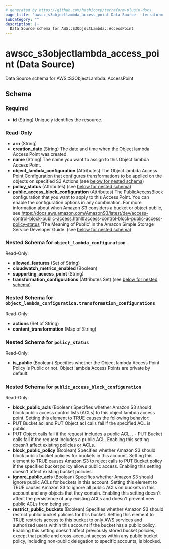 ```yaml
---
# generated by https://github.com/hashicorp/terraform-plugin-docs
page_title: "awscc_s3objectlambda_access_point Data Source - terraform-provider-awscc"
subcategory: ""
description: |-
  Data Source schema for AWS::S3ObjectLambda::AccessPoint
---
```


# awscc_s3objectlambda_access_point (Data Source)

Data Source schema for AWS::S3ObjectLambda::AccessPoint



<!-- schema generated by tfplugindocs -->
## Schema

### Required

- **id** (String) Uniquely identifies the resource.

### Read-Only

- **arn** (String)
- **creation_date** (String) The date and time when the Object lambda Access Point was created.
- **name** (String) The name you want to assign to this Object lambda Access Point.
- **object_lambda_configuration** (Attributes) The Object lambda Access Point Configuration that configures transformations to be applied on the objects on specified S3 Actions (see [below for nested schema](#nestedatt--object_lambda_configuration))
- **policy_status** (Attributes) (see [below for nested schema](#nestedatt--policy_status))
- **public_access_block_configuration** (Attributes) The PublicAccessBlock configuration that you want to apply to this Access Point. You can enable the configuration options in any combination. For more information about when Amazon S3 considers a bucket or object public, see https://docs.aws.amazon.com/AmazonS3/latest/dev/access-control-block-public-access.html#access-control-block-public-access-policy-status 'The Meaning of Public' in the Amazon Simple Storage Service Developer Guide. (see [below for nested schema](#nestedatt--public_access_block_configuration))

<a id="nestedatt--object_lambda_configuration"></a>
### Nested Schema for `object_lambda_configuration`

Read-Only:

- **allowed_features** (Set of String)
- **cloudwatch_metrics_enabled** (Boolean)
- **supporting_access_point** (String)
- **transformation_configurations** (Attributes Set) (see [below for nested schema](#nestedatt--object_lambda_configuration--transformation_configurations))

<a id="nestedatt--object_lambda_configuration--transformation_configurations"></a>
### Nested Schema for `object_lambda_configuration.transformation_configurations`

Read-Only:

- **actions** (Set of String)
- **content_transformation** (Map of String)



<a id="nestedatt--policy_status"></a>
### Nested Schema for `policy_status`

Read-Only:

- **is_public** (Boolean) Specifies whether the Object lambda Access Point Policy is Public or not. Object lambda Access Points are private by default.


<a id="nestedatt--public_access_block_configuration"></a>
### Nested Schema for `public_access_block_configuration`

Read-Only:

- **block_public_acls** (Boolean) Specifies whether Amazon S3 should block public access control lists (ACLs) to this object lambda access point. Setting this element to TRUE causes the following behavior:
- PUT Bucket acl and PUT Object acl calls fail if the specified ACL is public.
 - PUT Object calls fail if the request includes a public ACL.
. - PUT Bucket calls fail if the request includes a public ACL.
Enabling this setting doesn't affect existing policies or ACLs.
- **block_public_policy** (Boolean) Specifies whether Amazon S3 should block public bucket policies for buckets in this account. Setting this element to TRUE causes Amazon S3 to reject calls to PUT Bucket policy if the specified bucket policy allows public access. Enabling this setting doesn't affect existing bucket policies.
- **ignore_public_acls** (Boolean) Specifies whether Amazon S3 should ignore public ACLs for buckets in this account. Setting this element to TRUE causes Amazon S3 to ignore all public ACLs on buckets in this account and any objects that they contain. Enabling this setting doesn't affect the persistence of any existing ACLs and doesn't prevent new public ACLs from being set.
- **restrict_public_buckets** (Boolean) Specifies whether Amazon S3 should restrict public bucket policies for this bucket. Setting this element to TRUE restricts access to this bucket to only AWS services and authorized users within this account if the bucket has a public policy.
Enabling this setting doesn't affect previously stored bucket policies, except that public and cross-account access within any public bucket policy, including non-public delegation to specific accounts, is blocked.


